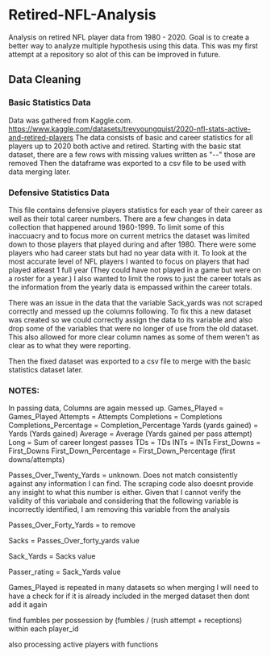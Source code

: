 # Retired-NFL-Analysis
Analysis on retired NFL player data from 1980 - 2020. Goal is to create a better way to analyze multiple hypothesis using this data.
This was my first attempt at a repository so alot of this can be improved in future.  

## Data Cleaning
### Basic Statistics Data
Data was gathered from Kaggle.com. https://www.kaggle.com/datasets/trevyoungquist/2020-nfl-stats-active-and-retired-players 
The data consists of basic and career statistics for all players up to 2020 both active and retired. 
Starting with the basic stat dataset, there are a few rows with missing values written as "--" those are removed
Then the dataframe was exported to a csv file to be used with data merging later. 
### Defensive Statistics Data 
This file contains defensive players statistics for each year of their career as well as their total career numbers. There are a few changes in data collection that happened around 1960-1999. To limit some of this inaccuacry and to focus more on current metrics the dataset was limited down to those players that played during and after 1980. There were some players who had career stats but had no year data with it. To look at the most accurate level of NFL players I wanted to focus on players that had played atleast 1 full year (They could have not played in a game but were on a roster for a year.) I also wanted to limit the rows to just the career totals as the information from the yearly data is empassed within the career totals. 

There was an issue in the data that the variable Sack_yards was not scraped correctly and messed up the columns following. To fix this a new dataset was created so we could correctly assign the data to its variable and also drop some of the variables that were no longer of use from the old dataset. This also allowed for more clear column names as some of them weren't as clear as to what they were reporting. 

Then the fixed dataset was exported to a csv file to merge with the basic statistics dataset later. 

### NOTES:
In passing data, Columns are again messed up. 
Games_Played = Games_Played
Attempts = Attempts
Completions = Completions
Completions_Percentage = Completion_Percentage
Yards (yards gained) = Yards (Yards gained)
Average = Average (Yards gained per pass attempt)
Long = Sum of career longest passes
TDs  = TDs
INTs = INTs
First_Downs = First_Downs
First_Down_Percentage  = First_Down_Percentage (first downs/attempts)

Passes_Over_Twenty_Yards = unknown. Does not match consistently against any information I can find. The scraping code also doesnt provide any insight to what this number is either. Given that I cannot verify the validity of this variabale and considering that the following variable is incorrectly identified, I am removing this variable from the analysis

Passes_Over_Forty_Yards = to remove

Sacks = Passes_Over_forty_yards value

Sack_Yards = Sacks value

Passer_rating = Sack_Yards value

Games_Played is repeated in many datasets so when merging I will need to have a check for if it is already included in the merged dataset then dont add it again


find fumbles per possession by (fumbles / (rush attempt + receptions) within each player_id

also processing active players with functions



